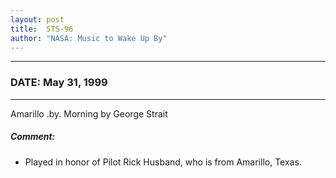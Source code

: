 ```yaml
---
layout: post
title:  STS-96
author: "NASA: Music to Wake Up By"
---
```


----
### DATE: May 31, 1999
----
Amarillo .by. Morning by George Strait

##### Comment:
* Played in honor of Pilot Rick Husband, who is from Amarillo, Texas.
